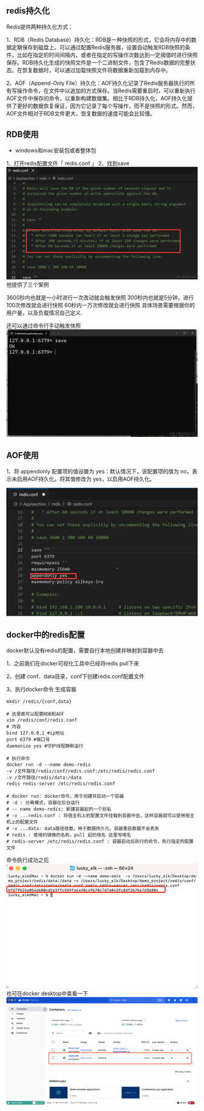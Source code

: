
## redis持久化
Redis提供两种持久化方式：

1、RDB（Redis Database）持久化：RDB是一种快照的形式，它会将内存中的数据定期保存到磁盘上。可以通过配置Redis服务器，设置自动触发RDB快照的条件，比如在指定的时间间隔内，或者在指定的写操作次数达到一定阈值时进行快照保存。RDB持久化生成的快照文件是一个二进制文件，包含了Redis数据的完整状态。在恢复数据时，可以通过加载快照文件将数据重新加载到内存中。

2、AOF（Append-Only File）持久化：AOF持久化记录了Redis服务器执行的所有写操作命令，在文件中以追加的方式保存。当Redis需要重启时，可以重新执行AOF文件中保存的命令，以重新构建数据集。相比于RDB持久化，AOF持久化提供了更好的数据恢复保证，因为它记录了每个写操作，而不是快照的形式。然而，AOF文件相对于RDB文件更大，恢复数据的速度可能会比较慢。


## RDB使用
- windows和mac安装包或者整体包

1、打开redis配置文件「 redis.conf 」
2、找到save
![img_25.png](img_25.png)
他提供了三个案例

3600秒内也就是一小时进行一次改动就会触发快照
300秒内也就是5分钟，进行100次修改就会进行快照
60秒内一万次修改就会进行快照
具体场景需要根据你的用户量，以及负载情况自己定义.

还可以通过命令行手动触发快照
![img_26.png](img_26.png)

## AOF使用
1、将 appendonly 配置项的值设置为 yes：默认情况下，该配置项的值为 no，表示未启用AOF持久化。将其值修改为 yes，以启用AOF持久化。

![img_27.png](img_27.png)

## docker中的redis配置
docker默认没有redis的配置，需要自行本地创建并映射到容器中去

1、之前我们在docker可视化工具中已经将redis pull下来

2、创建 conf、data目录，conf下创建redis.conf配置文件

3、执行docker命令 生成容器
```shell
mkdir /redis/{conf,data}

# 这里面可以配置RDB和AOF
vim /redis/conf/redis.conf
# 内容
bind 127.0.0.1 #ip地址
port 6379 #端口号
daemonize yes #守护线程静默运行

# 执行命令
docker run -d --name demo-redis
-v /文件路径/redis/conf/redis.conf:/etc/redis/redis.conf
-v /文件路径/redis/data:/data 
redis redis-server /etc/redis/redis.conf

# docker run: docker命令，用于创建并启动一个容器
# -d : 分离模式，容器在后台运行
# -- name demo-redis: 新建容器起的一个别名
# -v ...redis.conf : 将宿主机上的配置文件挂载到容器中去，这样容器就可以使用宿主机上的配置文件
# -v ...data: data路径挂载，用于数据持久化，容器重启数据不会丢失
# redis : 使用的镜像的名称，pull 起的啥名 这里写啥名
# redis-server /etc/redis/redis.conf : 容器启动后执行的命令，执行指定的配置文件
```
命令执行成功之后
![img_30.png](img_30.png)
也可在docker desktop中查看一下
![img_31.png](img_31.png)

